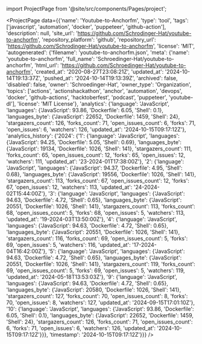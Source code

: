 
import ProjectPage from '@site/src/components/Pages/project';

<ProjectPage
    data={{'name': 'Youtube-to-Anchorfm', 'type': 'tool', 'tags': ['javascript', 'automation', 'docker', 'puppeteer', 'github-action'], 'description': null, 'site_url': 'https://github.com/Schrodinger-Hat/youtube-to-anchorfm', 'repository_platform': 'github', 'repository_url': 'https://github.com/Schrodinger-Hat/youtube-to-anchorfm', 'license': 'MIT', 'autogenerated': {'filename': 'youtube-to-anchorfm.json', 'meta': {'name': 'youtube-to-anchorfm', 'full_name': 'Schroedinger-Hat/youtube-to-anchorfm', 'html_url': 'https://github.com/Schroedinger-Hat/youtube-to-anchorfm', 'created_at': '2020-08-27T23:08:21Z', 'updated_at': '2024-10-14T19:13:37Z', 'pushed_at': '2024-10-14T19:13:39Z', 'archived': false, 'disabled': false, 'owner': 'Schroedinger-Hat', 'owner_type': 'Organization', 'topics': ['actions', 'actionshackathon', 'anchor', 'automation', 'devops', 'docker', 'github-actions', 'hacktoberfest', 'podcast', 'puppeteer', 'youtube-dl'], 'license': 'MIT License'}, 'analytics': {'language': 'JavaScript', 'languages': {'JavaScript': 93.86, 'Dockerfile': 6.05, 'Shell': 0.1}, 'languages_byte': {'JavaScript': 22652, 'Dockerfile': 1459, 'Shell': 24}, 'stargazers_count': 126, 'forks_count': 71, 'open_issues_count': 6, 'forks': 71, 'open_issues': 6, 'watchers': 126, 'updated_at': '2024-10-15T09:17:12Z'}, 'analytics_history': {'2024': {'1': {'language': 'JavaScript', 'languages': {'JavaScript': 94.25, 'Dockerfile': 5.05, 'Shell': 0.69}, 'languages_byte': {'JavaScript': 19134, 'Dockerfile': 1026, 'Shell': 141}, 'stargazers_count': 111, 'forks_count': 65, 'open_issues_count': 12, 'forks': 65, 'open_issues': 12, 'watchers': 111, 'updated_at': '23-2024-01T17:38:00Z'}, '2': {'language': 'JavaScript', 'languages': {'JavaScript': 94.37, 'Dockerfile': 4.95, 'Shell': 0.68}, 'languages_byte': {'JavaScript': 19556, 'Dockerfile': 1026, 'Shell': 141}, 'stargazers_count': 113, 'forks_count': 67, 'open_issues_count': 12, 'forks': 67, 'open_issues': 12, 'watchers': 113, 'updated_at': '24-2024-02T15:44:00Z'}, '3': {'language': 'JavaScript', 'languages': {'JavaScript': 94.63, 'Dockerfile': 4.72, 'Shell': 0.65}, 'languages_byte': {'JavaScript': 20551, 'Dockerfile': 1026, 'Shell': 141}, 'stargazers_count': 113, 'forks_count': 68, 'open_issues_count': 5, 'forks': 68, 'open_issues': 5, 'watchers': 113, 'updated_at': '19-2024-03T13:50:00Z'}, '4': {'language': 'JavaScript', 'languages': {'JavaScript': 94.63, 'Dockerfile': 4.72, 'Shell': 0.65}, 'languages_byte': {'JavaScript': 20551, 'Dockerfile': 1026, 'Shell': 141}, 'stargazers_count': 116, 'forks_count': 69, 'open_issues_count': 5, 'forks': 69, 'open_issues': 5, 'watchers': 116, 'updated_at': '17-2024-04T16:42:00Z'}, '5': {'language': 'JavaScript', 'languages': {'JavaScript': 94.63, 'Dockerfile': 4.72, 'Shell': 0.65}, 'languages_byte': {'JavaScript': 20551, 'Dockerfile': 1026, 'Shell': 141}, 'stargazers_count': 119, 'forks_count': 69, 'open_issues_count': 5, 'forks': 69, 'open_issues': 5, 'watchers': 119, 'updated_at': '2024-05-18T13:53:03Z'}, '9': {'language': 'JavaScript', 'languages': {'JavaScript': 94.63, 'Dockerfile': 4.72, 'Shell': 0.65}, 'languages_byte': {'JavaScript': 20580, 'Dockerfile': 1026, 'Shell': 141}, 'stargazers_count': 127, 'forks_count': 70, 'open_issues_count': 8, 'forks': 70, 'open_issues': 8, 'watchers': 127, 'updated_at': '2024-09-15T17:01:10Z'}, '10': {'language': 'JavaScript', 'languages': {'JavaScript': 93.86, 'Dockerfile': 6.05, 'Shell': 0.1}, 'languages_byte': {'JavaScript': 22652, 'Dockerfile': 1459, 'Shell': 24}, 'stargazers_count': 126, 'forks_count': 71, 'open_issues_count': 6, 'forks': 71, 'open_issues': 6, 'watchers': 126, 'updated_at': '2024-10-15T09:17:12Z'}}}, 'timestamp': '2024-10-15T09:17:12Z'}}}
/>
